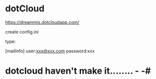 # dotCloud
https://dreammis.dotcloudapp.com/

create config.ini

type:


[mailInfo]
user:xxx@xxx.com
password:xxx

# dotcloud haven't make it........ - -#
